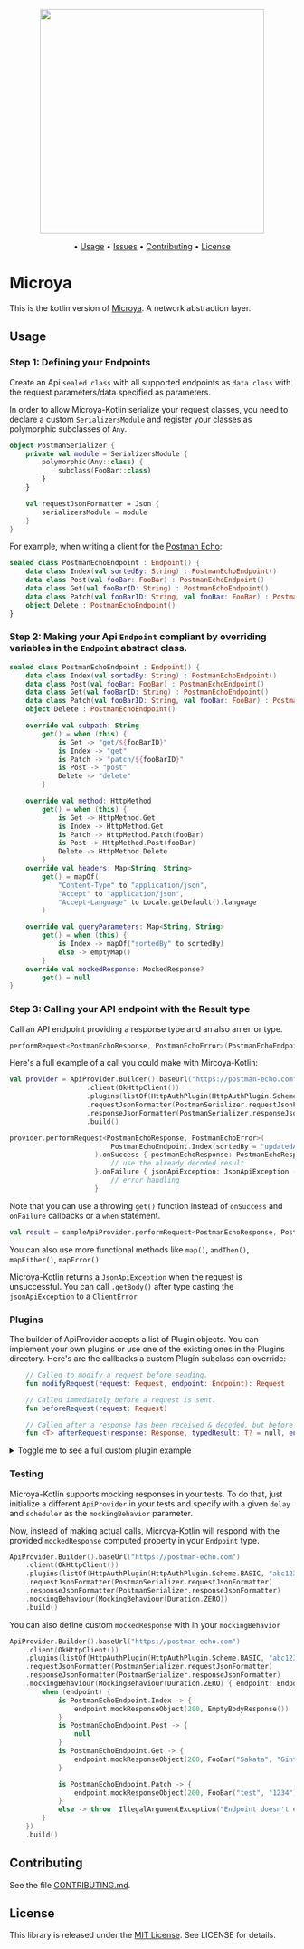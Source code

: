 <p align="center">
    <img src="https://raw.githubusercontent.com/Flinesoft/Microya/main/Logo.png"
      width=396>
</p>

<p align="center">
  • <a href="#usage">Usage</a>
  • <a href="https://github.com/Papershift/Microya-Kotlin/issues">Issues</a>
  • <a href="#contributing">Contributing</a>
  • <a href="#license">License</a>
</p>

# Microya

This is the kotlin version of [Microya](https://github.com/Flinesoft/Microya). A network abstraction layer.

## Usage

### Step 1: Defining your Endpoints
Create an Api `sealed class` with all supported endpoints as `data class` with the request parameters/data specified as parameters.

In order to allow Microya-Kotlin serialize your request classes, you need to declare a custom `SerializersModule` and register your classes as polymorphic subclasses of `Any`.

```Kotlin
object PostmanSerializer {
    private val module = SerializersModule {
        polymorphic(Any::class) {
            subclass(FooBar::class)
        }
    }

    val requestJsonFormatter = Json {
        serializersModule = module
    }
}
```

For example, when writing a client for the [Postman Echo](https://www.postman.com/postman/workspace/published-postman-templates/documentation/631643-f695cab7-6878-eb55-7943-ad88e1ccfd65):

```Kotlin
sealed class PostmanEchoEndpoint : Endpoint() {
    data class Index(val sortedBy: String) : PostmanEchoEndpoint()
    data class Post(val fooBar: FooBar) : PostmanEchoEndpoint()
    data class Get(val fooBarID: String) : PostmanEchoEndpoint()
    data class Patch(val fooBarID: String, val fooBar: FooBar) : PostmanEchoEndpoint()
    object Delete : PostmanEchoEndpoint()
}
```

### Step 2: Making your Api `Endpoint` compliant by overriding variables in the `Endpoint` abstract class.

```Kotlin
sealed class PostmanEchoEndpoint : Endpoint() {
    data class Index(val sortedBy: String) : PostmanEchoEndpoint()
    data class Post(val fooBar: FooBar) : PostmanEchoEndpoint()
    data class Get(val fooBarID: String) : PostmanEchoEndpoint()
    data class Patch(val fooBarID: String, val fooBar: FooBar) : PostmanEchoEndpoint()
    object Delete : PostmanEchoEndpoint()

    override val subpath: String
        get() = when (this) {
            is Get -> "get/${fooBarID}"
            is Index -> "get"
            is Patch -> "patch/${fooBarID}"
            is Post -> "post"
            Delete -> "delete"
        }

    override val method: HttpMethod
        get() = when (this) {
            is Get -> HttpMethod.Get
            is Index -> HttpMethod.Get
            is Patch -> HttpMethod.Patch(fooBar)
            is Post -> HttpMethod.Post(fooBar)
            Delete -> HttpMethod.Delete
        }
    override val headers: Map<String, String>
        get() = mapOf(
            "Content-Type" to "application/json",
            "Accept" to "application/json",
            "Accept-Language" to Locale.getDefault().language
        )

    override val queryParameters: Map<String, String>
        get() = when (this) {
            is Index -> mapOf("sortedBy" to sortedBy)
            else -> emptyMap()
        }
    override val mockedResponse: MockedResponse?
        get() = null
}

```
### Step 3: Calling your API endpoint with the Result type
Call an API endpoint providing a response type and an also an error type.

```Kotlin
performRequest<PostmanEchoResponse, PostmanEchoError>(PostmanEchoEndpoint.Index(sortedBy = "updatedAt"))
```

Here's a full example of a call you could make with Mircoya-Kotlin:

```Kotlin
val provider = ApiProvider.Builder().baseUrl("https://postman-echo.com")
                   .client(OkHttpClient())
                   .plugins(listOf(HttpAuthPlugin(HttpAuthPlugin.Scheme.BASIC, "abc123")
                   .requestJsonFormatter(PostmanSerializer.requestJsonFormatter)
                   .responseJsonFormatter(PostmanSerializer.responseJsonFormatter)
                   .build()

provider.performRequest<PostmanEchoResponse, PostmanEchoError>(
                         PostmanEchoEndpoint.Index(sortedBy = "updatedAt")
                     ).onSuccess { postmanEchoResponse: PostmanEchoResponse ->
                         // use the already decoded result
                     }.onFailure { jsonApiException: JsonApiException ->
                         // error handling
                     }
```

Note that you can use a throwing `get()` function instead of `onSuccess` and  `onFailure` callbacks or a `when` statement.

```Kotlin
val result = sampleApiProvider.performRequest<PostmanEchoResponse, PostmanEchoError>(PostmanEchoEndpoint.Index(sortedBy = "updatedAt")).get()
```
You can also use more functional methods like `map()`, `andThen()`, `mapEither()`, `mapError()`.

Microya-Kotlin returns a `JsonApiException` when the request is unsuccessful. You can call `.getBody()` after type casting the `jsonApiException` to a `ClientError`


### Plugins
The builder of ApiProvider accepts a list of Plugin objects. You can implement your own plugins or use one of the existing ones in the Plugins directory. Here's are the callbacks a custom Plugin subclass can override:

```Kotlin
    // Called to modify a request before sending.
    fun modifyRequest(request: Request, endpoint: Endpoint): Request

    // Called immediately before a request is sent.
    fun beforeRequest(request: Request)

    // Called after a response has been received & decoded, but before calling the completion handler.
    fun <T> afterRequest(response: Response, typedResult: T? = null, endpoint: Endpoint)
```

<details>
    <summary>Toggle me to see a full custom plugin example</summary>
   Here's a possible implementation of a RequestResponseLoggerPlugin that logs using `Log.d()`

   ```Kotlin
   object RequestResponseLoggerPlugin : Plugin {
       override fun <T> afterRequest(response: Response, typedResult: T?, endpoint: Endpoint) {
           Log.d("Network Logger:", response.toString())

       }

       override fun beforeRequest(request: Request) {
           Log.d("Network Logger:", request.toString())
       }

       override fun modifyRequest(request: Request, endpoint: Endpoint): Request = request
   }
   ```
</details>

### Testing
Microya-Kotlin supports mocking responses in your tests. To do that, just initialize a different `ApiProvider` in your tests and specify with a given `delay` and `scheduler` as the `mockingBehavior` parameter.

Now, instead of making actual calls, Microya-Kotlin will respond with the provided  `mockedResponse` computed property in your `Endpoint` type.

```Kotlin
ApiProvider.Builder().baseUrl("https://postman-echo.com")
    .client(OkHttpClient())
    .plugins(listOf(HttpAuthPlugin(HttpAuthPlugin.Scheme.BASIC, "abc123"))
    .requestJsonFormatter(PostmanSerializer.requestJsonFormatter)
    .responseJsonFormatter(PostmanSerializer.responseJsonFormatter)
    .mockingBehaviour(MockingBehaviour(Duration.ZERO))
    .build()
```

You can also define custom `mockedResponse` with in your `mockingBehavior`

```Kotlin
ApiProvider.Builder().baseUrl("https://postman-echo.com")
    .client(OkHttpClient())
    .plugins(listOf(HttpAuthPlugin(HttpAuthPlugin.Scheme.BASIC, "abc123")))
    .requestJsonFormatter(PostmanSerializer.requestJsonFormatter)
    .responseJsonFormatter(PostmanSerializer.responseJsonFormatter)
    .mockingBehaviour(MockingBehaviour(Duration.ZERO) { endpoint: Endpoint ->
        when (endpoint) {
            is PostmanEchoEndpoint.Index -> {
                endpoint.mockResponseObject(200, EmptyBodyResponse())
            }
            is PostmanEchoEndpoint.Post -> {
                null
            }
            is PostmanEchoEndpoint.Get -> {
                endpoint.mockResponseObject(200, FooBar("Sakata", "Gintoki"))
            }

            is PostmanEchoEndpoint.Patch -> {
                endpoint.mockResponseObject(200, FooBar("test", "1234"))
            }
            else -> throw  IllegalArgumentException("Endpoint doesn't exist.")
        }
    })
    .build()
```
## Contributing

See the file [CONTRIBUTING.md](https://github.com/Papershift/Microya-Kotlin/blob/main/CONTRIBUTING.md).


## License
This library is released under the [MIT License](http://opensource.org/licenses/MIT). See LICENSE for details.